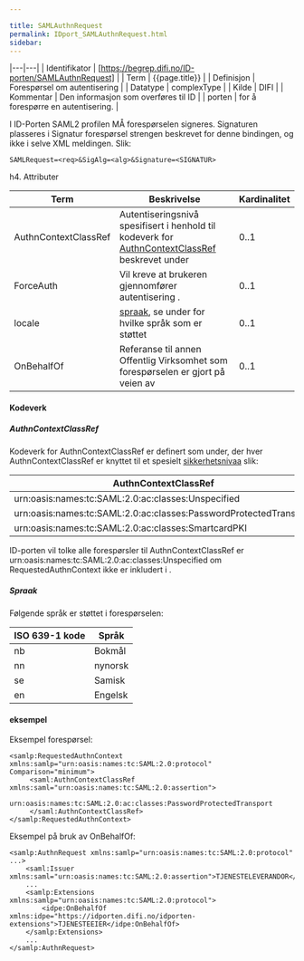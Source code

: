```yaml
---

title: SAMLAuthnRequest  
permalink: IDport_SAMLAuthnRequest.html
sidebar:
---
```


 |---|---|
| Identifikator | [https://begrep.difi.no/ID-porten/SAMLAuthnRequest] |
| Term          | {{page.title}} |
| Definisjon    | Forespørsel om autentisering |
| Datatype      | complexType |
| Kilde         | DIFI |
| Kommentar     | Den informasjon som overføres til ID |
| porten        | for å forespørre en autentisering. |

I ID-Porten SAML2 profilen MÅ forespørselen signeres. Signaturen
plasseres i Signatur forespørsel strengen beskrevet for denne bindingen,
og ikke i selve XML meldingen. Slik:

```  brush: xml; toolbar: false
SAMLRequest=<req>&SigAlg=<alg>&Signature=<SIGNATUR>
```

  
h4. Attributer

| Term                 | Beskrivelse                                                                                                             | Kardinalitet |
| --- | ---| --- |
| AuthnContextClassRef | Autentiseringsnivå spesifisert i henhold til kodeverk for [AuthnContextClassRef](#AuthnContextClassRef) beskrevet under | 0..1         |
| ForceAuth            | Vil kreve at brukeren gjennomfører autentisering .                                                                      | 0..1         |
| locale               | [spraak](../felles/spraak.md), se under for hvilke språk som er støttet                                                      | 0..1         |
| OnBehalfOf           | Referanse til annen Offentlig Virksomhet som forespørselen er gjort på veien av                                         | 0..1         |

#### Kodeverk

##### AuthnContextClassRef

Kodeverk for AuthnContextClassRef er definert som under, der hver
AuthnContextClassRef er knyttet til et spesielt
[sikkerhetsnivaa](../felles/sikkerhetsnivaa.md) slik:

| AuthnContextClassRef                                              | [sikkerhetsnivaa](../felles/sikkerhetsnivaa.md) |
| --- | --- |
| urn:oasis:names:tc:SAML:2.0:ac:classes:Unspecified                | 3                                          |
| urn:oasis:names:tc:SAML:2.0:ac:classes:PasswordProtectedTransport | 3                                          |
| urn:oasis:names:tc:SAML:2.0:ac:classes:SmartcardPKI               | 4                                          |

ID-porten vil tolke alle forespørsler til AuthnContextClassRef er
urn:oasis:names:tc:SAML:2.0:ac:classes:Unspecified om
RequestedAuthnContext ikke er inkludert i <AuthnRequest>.

##### Spraak

Følgende språk er støttet i forespørselen:

| ISO 639-1 kode | Språk   |
| --- | --- |
| nb             | Bokmål  |
| nn             | nynorsk |
| se             | Samisk  |
| en             | Engelsk |

#### eksempel

Eksempel forespørsel:

``` brush: xml; toolbar: false
<samlp:RequestedAuthnContext xmlns:samlp="urn:oasis:names:tc:SAML:2.0:protocol" Comparison="minimum">
     <saml:AuthnContextClassRef xmlns:saml="urn:oasis:names:tc:SAML:2.0:assertion">
            urn:oasis:names:tc:SAML:2.0:ac:classes:PasswordProtectedTransport
     </saml:AuthnContextClassRef>
</samlp:RequestedAuthnContext>
```

Eksempel på bruk av OnBehalfOf:

``` brush: xml; toolbar: false
<samlp:AuthnRequest xmlns:samlp="urn:oasis:names:tc:SAML:2.0:protocol" ...>
    <saml:Issuer xmlns:saml="urn:oasis:names:tc:SAML:2.0:assertion">TJENESTELEVERANDOR</saml:Issuer>
    ...
    <samlp:Extensions xmlns:samlp="urn:oasis:names:tc:SAML:2.0:protocol">
        <idpe:OnBehalfOf xmlns:idpe="https://idporten.difi.no/idporten-extensions">TJENESTEEIER</idpe:OnBehalfOf>
    </samlp:Extensions>
    ...
</samlp:AuthnRequest>
```
